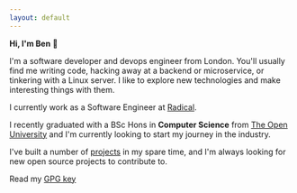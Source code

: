 ```yaml
---
layout: default
---
```


**Hi, I'm Ben** 👋

I'm a software developer and devops engineer from London. You'll usually find me writing code, hacking away at a backend or microservice, or tinkering with a Linux server.
I like to explore new technologies and make interesting things with them.

I currently work as a Software Engineer at [Radical](https://www.radicalcompany.com).

I recently graduated with a BSc Hons in **Computer Science** from [The Open University](https://open.ac.uk) and I'm currently looking to start my journey in the industry.

I've built a number of [projects](./projects.html) in my spare time, and I'm always looking for new open source projects to contribute to.

Read my [GPG key](https://orrin.uk/gpg)